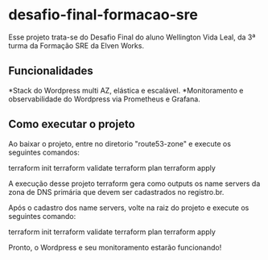 # desafio-final-formacao-sre

Esse projeto trata-se do Desafio Final do aluno Wellington Vida Leal, da 3ª turma da Formação SRE da Elven Works.

## Funcionalidades

*Stack do Wordpress multi AZ, elástica e escalável.
*Monitoramento e observabilidade do Wordpress via Prometheus e Grafana.

## Como executar o projeto

Ao baixar o projeto, entre no diretorio "route53-zone" e execute os seguintes comandos:

terraform init
terraform validate
terraform plan
terraform apply

A execução desse projeto terraform gera como outputs os name servers da zona de DNS primária que devem ser cadastrados no registro.br.

Após o cadastro dos name servers, volte na raiz do projeto e execute os seguintes comando:

terraform init
terraform validate
terraform plan
terraform apply

Pronto, o Wordpress e seu monitoramento estarão funcionando!